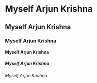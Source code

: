 # Myself Arjun Krishna
## Myself Arjun Krishna
### Myself Arjun Krishna
#### Myself Arjun Krishna
##### Myself Arjun Krishna
###### Myself Arjun Krishna
